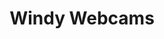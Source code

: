 ---
title: Windy Webcams
description: Webcam tracker from Windy.
url: https://www.windy.com/webcams
image:
    # url: '/assets/images/cafe.png'
    # alt: 'Cafe'
tags: ['osint', 'track', 'webcam']
pubDate: 2023-11-09
draft: false
---